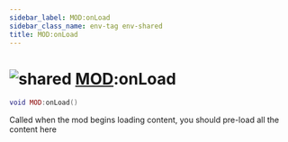 ```yaml
---
sidebar_label: MOD:onLoad
sidebar_class_name: env-tag env-shared
title: MOD:onLoad
---
```


# <img src='/img/wiki/shared.png' alt='shared' classname='env-tag' /> [MOD](../mod/README.md):onLoad

```lua
void MOD:onLoad()
```

Called when the mod begins loading content, you should pre-load all the content here<br/>
